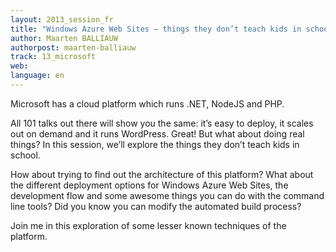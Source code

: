 ```yaml
---
layout: 2013_session_fr
title: "Windows Azure Web Sites – things they don’t teach kids in school"
author: Maarten BALLIAUW
authorpost: maarten-balliauw
track: 13_microsoft
web: 
language: en
---
```


Microsoft has a cloud platform which runs .NET, NodeJS and PHP.

All 101 talks out there will show you the same: it’s easy to deploy, it scales out on demand and it runs WordPress. Great! But what about doing real things? In this session, we’ll explore the things they don’t teach kids in school.

How about trying to find out the architecture of this platform? What about the different deployment options for Windows Azure Web Sites, the development flow and some awesome things you can do with the command line tools? Did you know you can modify the automated build process?

Join me in this exploration of some lesser known techniques of the platform.